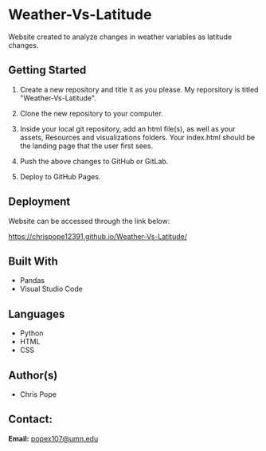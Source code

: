 # Weather-Vs-Latitude
Website created to analyze changes in weather variables as latitude changes.

## Getting Started

1. Create a new repository and title it as you please. My reporsitory is titled "Weather-Vs-Latitude".


2. Clone the new repository to your computer.


3. Inside your local git repository, add an html file(s), as well as your assets, Resources and visualizations folders. Your index.html should be the landing page that the user first sees.


4. Push the above changes to GitHub or GitLab.


5. Deploy to GitHub Pages.

## Deployment

Website can be accessed through the link below:

https://chrispope12391.github.io/Weather-Vs-Latitude/

## Built With

* Pandas
* Visual Studio Code

## Languages

* Python
* HTML
* CSS

## Author(s)

* Chris Pope

## Contact:

__Email:__ popex107@umn.edu